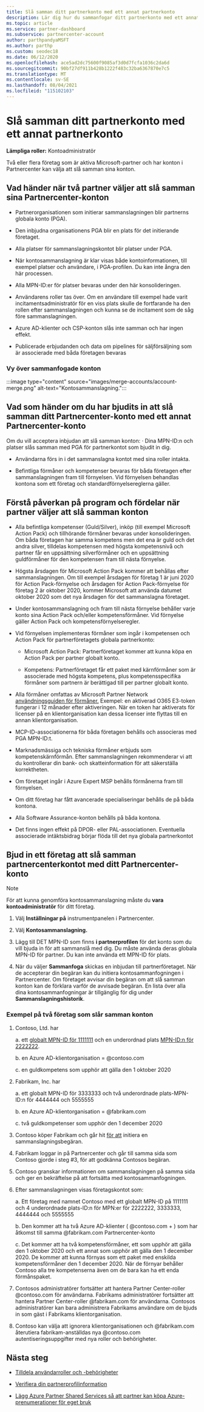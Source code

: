```yaml
---
title: Slå samman ditt partnerkonto med ett annat partnerkonto
description: Lär dig hur du sammanfogar ditt partnerkonto med ett annat partnerkonto i Partnercenter – för företag som är aktiva Microsoft-partner i Partnercenter.
ms.topic: article
ms.service: partner-dashboard
ms.subservice: partnercenter-account
author: parthpandyaMSFT
ms.author: parthp
ms.custom: seodec18
ms.date: 06/12/2020
ms.openlocfilehash: ace5ad2dc75600f9085af3d0d7fcfa1036c2da6d
ms.sourcegitcommit: 90bf27df911b428b1222f483c32ba6367870e7c5
ms.translationtype: MT
ms.contentlocale: sv-SE
ms.lasthandoff: 08/04/2021
ms.locfileid: "115102103"
---
```

# <a name="merge-your-partner-account-with-another-partner-account"></a>Slå samman ditt partnerkonto med ett annat partnerkonto

**Lämpliga roller:** Kontoadministratör

Två eller flera företag som är aktiva Microsoft-partner och har konton i Partnercenter kan välja att slå samman sina konton.

## <a name="what-happens-when-two-partners-elect-to-merge-their-partner-center-accounts"></a>Vad händer när två partner väljer att slå samman sina Partnercenter-konton

- Partnerorganisationen som initierar sammanslagningen blir partnerns globala konto (PGA).

- Den inbjudna organisationens PGA blir en plats för det initierande företaget.

- Alla platser för sammanslagningskontot blir platser under PGA.

- När kontosammanslagning är klar visas både kontoinformationen, till exempel platser och användare, i PGA-profilen. Du kan inte ångra den här processen.

- Alla MPN-ID:er för platser bevaras under den här konsolideringen.

- Användarens roller tas över. Om en användare till exempel hade varit incitamentsadministratör för en viss plats skulle de fortfarande ha den rollen efter sammanslagningen och kunna se de incitament som de såg före sammanslagningen.

- Azure AD-klienter och CSP-konton slås inte samman och har ingen effekt.

- Publicerade erbjudanden och data om pipelines för säljförsäljning som är associerade med båda företagen bevaras

### <a name="view-of-merged-accounts"></a>Vy över sammanfogade konton

:::image type="content" source="images/merge-accounts/account-merge.png" alt-text="Kontosammanslagning.":::

## <a name="what-to-expect-if-you-have-been-invited-to-merge-your-partner-center-account-with-another-partner-center-account"></a>Vad som händer om du har bjudits in att slå samman ditt Partnercenter-konto med ett annat Partnercenter-konto

Om du vill acceptera inbjudan att slå samman konton: · Dina MPN-ID:n och platser slås samman med PGA för partnerkontot som bjudit in dig.

- Användarna förs in i det sammanslagna kontot med sina roller intakta.

- Befintliga förmåner och kompetenser bevaras för båda företagen efter sammanslagningen fram till förnyelsen. Vid förnyelsen behandlas kontona som ett företag och standardförnyelsereglerna gäller.

## <a name="understand-the-impacts-to-programs-and-benefits-when-partners-elect-to-merge-accounts"></a>Förstå påverkan på program och fördelar när partner väljer att slå samman konton

- Alla befintliga kompetenser (Guld/Silver), inköp (till exempel Microsoft Action Pack) och tillhörande förmåner bevaras under konsolideringen. Om båda företagen har samma kompetens men det ena är guld och det andra silver, tilldelas kompetensen med högsta kompetensnivå och partner får en uppsättning silverförmåner och en uppsättning guldförmåner för den kompetensen fram till nästa förnyelse. 

- Högsta årsdagen för Microsoft Action Pack kommer att behållas efter sammanslagningen. Om till exempel årsdagen för företag 1 är juni 2020 för Action Pack-förnyelse och årsdagen för Action Pack-förnyelse för företag 2 är oktober 2020, kommer Microsoft att använda datumet oktober 2020 som det nya årsdagen för det sammanslagna företaget.

- Under kontosammanslagning och fram till nästa förnyelse behåller varje konto sina Action Pack och/eller kompetensförmåner. Vid förnyelse gäller Action Pack och kompetensförnyelseregler.

- Vid förnyelsen implementeras förmåner som ingår i kompetensen och Action Pack för partnerföretagets globala partnerkonto:

  - Microsoft Action Pack: Partnerföretaget kommer att kunna köpa en Action Pack per partner globalt konto.

  - Kompetens: Partnerföretaget får ett paket med kärnförmåner som är associerade med högsta kompetens, plus kompetensspecifika förmåner som partnern är berättigad till per partner globalt konto.

- Alla förmåner omfattas av Microsoft Partner Network [användningsguiden för förmåner.](https://aka.ms/partner-benefits-use-guide) Exempel: en aktiverad O365 E3-token fungerar i 12 månader efter aktiveringen. När en token har aktiverats för licenser på en klientorganisation kan dessa licenser inte flyttas till en annan klientorganisation.

- MCP-ID-associationerna för båda företagen behålls och associeras med PGA MPN-ID:t.

- Marknadsmässiga och tekniska förmåner erbjuds som kompetenskärnförmån. Efter sammanslagningen rekommenderar vi att du kontrollerar din bank- och skatteinformation för att säkerställa korrektheten.

- Om företaget ingår i Azure Expert MSP behålls förmånerna fram till förnyelsen.

- Om ditt företag har fått avancerade specialiseringar behålls de på båda kontona.

- Alla Software Assurance-konton behålls på båda kontona. 

- Det finns ingen effekt på DPOR- eller PAL-associationen. Eventuella associerade intäktsbidrag börjar flöda till det nya globala partnerkontot

## <a name="invite-a-company-to-merge-their-partner-center-account-with-your-partner-center-account"></a>Bjud in ett företag att slå samman partnercenterkontot med ditt Partnercenter-konto

>[!Note]
>För att kunna genomföra kontosammanslagning måste du **vara kontoadministratör** för ditt företag.

1. Välj **Inställningar på** instrumentpanelen i Partnercenter. 

2. Välj **Kontosammanslagning.**

3. Lägg till DET MPN-ID som finns **i partnerprofilen** för det konto som du vill bjuda in för att sammanslå med dig. Du måste använda deras globala MPN-ID för partner. Du kan inte använda ett MPN-ID för plats.

4. När du väljer **Sammanfoga** skickas en inbjudan till partnerföretaget. När de accepterar din begäran kan du initiera kontosammanfogningen i Partnercenter. Om företaget avvisar din begäran om att slå samman konton kan de förklara varför de avvisade begäran. En lista över alla dina kontosammanfogningar är tillgänglig för dig under **Sammanslagningshistorik**.
 
### <a name="example-of-two-companies-merging-accounts"></a>Exempel på två företag som slår samman konton

1. Contoso, Ltd. har 

    a. ett [globalt MPN-ID för 1111111](https://partner.microsoft.com/pcv/accountsettings/connectedpartnerprofile) och en underordnad plats [MPN-ID:n för 2222222](https://partner.microsoft.com/pcv/accountsettings/locationsprofile).
  
    b. en Azure AD-klientorganisation = @contoso.com
 
    c. en guldkompetens som upphör att gälla den 1 oktober 2020
2. Fabrikam, Inc. har
 
    a.  ett globalt MPN-ID för 3333333 och två underordnade plats-MPN-ID:n för 4444444 och 5555555

    b.  en Azure AD-klientorganisation = @fabrikam.com

    c.  två guldkompetenser som upphör den 1 december 2020
3.  Contoso köper Fabrikam och går hit [för att](https://partner.microsoft.com/dashboard/account/merger) initiera en sammanslagningsbegäran.
4.  Fabrikam loggar in på Partnercenter och går till samma sida som Contoso gjorde i steg #3, för att godkänna Contosos begäran.
5.  Contoso granskar informationen om sammanslagningen på samma sida och ger en bekräftelse på att fortsätta med kontosammanfogningen.
6.  Efter sammanslagningen visas företagskontot som:

    a.  Ett företag med namnet Contoso med ett globalt MPN-ID på 1111111 och 4 underordnade plats-ID:n för MPN:er för 2222222, 3333333, 4444444 och 5555555
    
    b.  Den kommer att ha två Azure AD-klienter ( @contoso.com + ) som har åtkomst till samma @fabrikam.com Partnercenter-konto
    
    c.  Det kommer att ha två kompetensförmåner, ett som upphör att gälla den 1 oktober 2020 och ett annat som upphör att gälla den 1 december 2020. De kommer att kunna förnyas som ett paket med enskilda kompetensförmåner den 1 december 2020. När de förnyar behåller Contoso alla tre kompetenserna även om de bara kan ha ett enda förmånspaket.
    
7.  Contosos administratörer fortsätter att hantera Partner Center-roller @contoso.com för användarna. Fabrikams administratörer fortsätter att hantera Partner Center-roller @fabrikam.com för användarna. Contosos administratörer kan bara administrera Fabrikams användare om de bjuds in som gäst i Fabrikams klientorganisation.
8.  Contoso kan välja att ignorera klientorganisationen och @fabrikam.com återutiera fabrikam-anställdas nya @contoso.com autentiseringsuppgifter med nya roller och behörigheter.

## <a name="next-steps"></a>Nästa steg

- [Tilldela användarroller och -behörigheter](permissions-overview.md)

- [Verifiera din partnerprofilinformation](update-your-partner-profile.md)

- [Lägg Azure Partner Shared Services så att partner kan köpa Azure-prenumerationer för eget bruk](shared-services.md)
